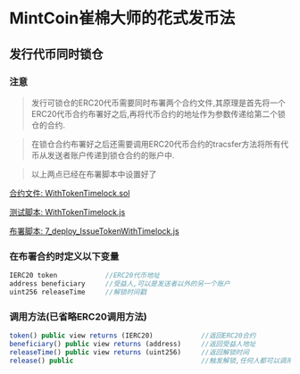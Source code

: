 # MintCoin崔棉大师的花式发币法

## 发行代币同时锁仓
### 注意
> 发行可锁仓的ERC20代币需要同时布署两个合约文件,其原理是首先将一个ERC20代币合约布署好之后,再将代币合约的地址作为参数传递给第二个锁仓的合约.

> 在锁仓合约布署好之后还需要调用ERC20代币合约的tracsfer方法将所有代币从发送者账户传递到锁仓合约的账户中.

>以上两点已经在布署脚本中设置好了

[合约文件: WithTokenTimelock.sol](https://github.com/Fankouzu/MintCoin/blob/master/contracts/ERC20/ERC20WithTokenTimelock.sol)

[测试脚本: WithTokenTimelock.js](https://github.com/Fankouzu/MintCoin/blob/master/test/ERC20/ERC20WithTokenTimelock.js)

[布署脚本: 7_deploy_IssueTokenWithTimelock.js](https://github.com/Fankouzu/MintCoin/blob/master/migrations/7_deploy_IssueTokenWithTimelock.js)

### 在布署合约时定义以下变量
```javascript
IERC20 token            //ERC20代币地址
address beneficiary     //受益人,可以是发送者以外的另一个账户
uint256 releaseTime     //解锁时间戳
```
### 调用方法(已省略ERC20调用方法)
```javascript
token() public view returns (IERC20)            //返回ERC20合约
beneficiary() public view returns (address)     //返回受益人地址
releaseTime() public view returns (uint256)     //返回解锁时间
release() public                                //触发解锁,任何人都可以调用,但是只能释放给受益人
```
